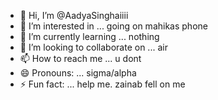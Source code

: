- 👋 Hi, I’m @AadyaSinghaiiii
- 👀 I’m interested in ... going on mahikas phone 
- 🌱 I’m currently learning ... nothing
- 💞️ I’m looking to collaborate on ... air 
- 📫 How to reach me ... u dont 
- 😄 Pronouns: ... sigma/alpha
- ⚡ Fun fact: ... help me. zainab fell on me 

<!---
AadyaSinghaiiii/AadyaSinghaiiii is a ✨ special ✨ repository because its `README.md` (this file) appears on your GitHub profile.
You can click the Preview link to take a look at your changes.
--->
